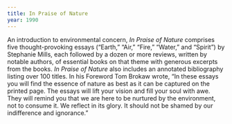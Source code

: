 ```yaml
---
title: In Praise of Nature
year: 1990
---
```


An introduction to environmental concern, *In Praise of Nature* comprises five thought-provoking essays (“Earth,” “Air,” “Fire,” “Water,” and “Spirit”) by Stephanie Mills, each followed by a dozen or more reviews, written by notable authors, of essential books on that theme with generous excerpts from the books. *In Praise of Nature* also includes an annotated bibliography listing over 100 titles. In his Foreword Tom Brokaw wrote, “In these essays you will find the essence of nature as best as it can be captured on the printed page. The essays will lift your vision and fill your soul with awe. They will remind you that we are here to be nurtured by the environment, not to consume it. We reflect in its glory. It should not be shamed by our indifference and ignorance.”
